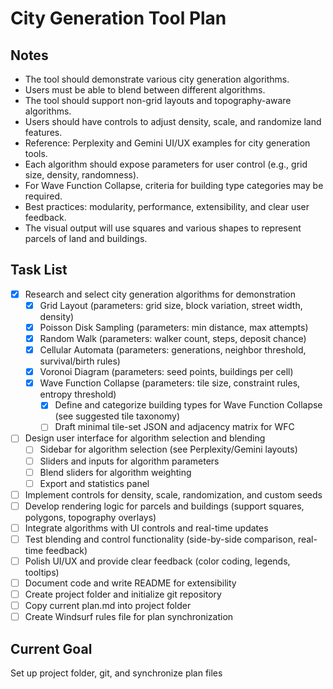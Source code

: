 # City Generation Tool Plan

## Notes
- The tool should demonstrate various city generation algorithms.
- Users must be able to blend between different algorithms.
- The tool should support non-grid layouts and topography-aware algorithms.
- Users should have controls to adjust density, scale, and randomize land features.
- Reference: Perplexity and Gemini UI/UX examples for city generation tools.
- Each algorithm should expose parameters for user control (e.g., grid size, density, randomness).
- For Wave Function Collapse, criteria for building type categories may be required.
- Best practices: modularity, performance, extensibility, and clear user feedback.
- The visual output will use squares and various shapes to represent parcels of land and buildings.

## Task List
- [x] Research and select city generation algorithms for demonstration
  - [x] Grid Layout (parameters: grid size, block variation, street width, density)
  - [x] Poisson Disk Sampling (parameters: min distance, max attempts)
  - [x] Random Walk (parameters: walker count, steps, deposit chance)
  - [x] Cellular Automata (parameters: generations, neighbor threshold, survival/birth rules)
  - [x] Voronoi Diagram (parameters: seed points, buildings per cell)
  - [x] Wave Function Collapse (parameters: tile size, constraint rules, entropy threshold)
    - [x] Define and categorize building types for Wave Function Collapse (see suggested tile taxonomy)
    - [ ] Draft minimal tile-set JSON and adjacency matrix for WFC
- [ ] Design user interface for algorithm selection and blending
  - [ ] Sidebar for algorithm selection (see Perplexity/Gemini layouts)
  - [ ] Sliders and inputs for algorithm parameters
  - [ ] Blend sliders for algorithm weighting
  - [ ] Export and statistics panel
- [ ] Implement controls for density, scale, randomization, and custom seeds
- [ ] Develop rendering logic for parcels and buildings (support squares, polygons, topography overlays)
- [ ] Integrate algorithms with UI controls and real-time updates
- [ ] Test blending and control functionality (side-by-side comparison, real-time feedback)
- [ ] Polish UI/UX and provide clear feedback (color coding, legends, tooltips)
- [ ] Document code and write README for extensibility
- [ ] Create project folder and initialize git repository
- [ ] Copy current plan.md into project folder
- [ ] Create Windsurf rules file for plan synchronization

## Current Goal
Set up project folder, git, and synchronize plan files
